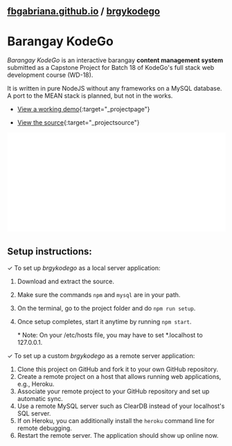 ## [fbgabriana.github.io](/ "Bamm's KodeGo Repository") / [brgykodego](/brgykodego/)

# Barangay KodeGo

_Barangay KodeGo_ is an interactive barangay **content management system** submitted as a Capstone Project for Batch 18 of KodeGo's full stack web development course (WD-18).

It is written in pure NodeJS without any frameworks on a MySQL database. A port to the MEAN stack is planned, but not in the works.

* [View a working demo](http://brgykodego.herokuapp.com/){:target="_projectpage"}

* [View the source](https://github.com/fbgabriana/brgykodego){:target="_projectsource"}

![screenshot](screenshot.svg)

## Setup instructions:

✓ To set up _brgykodego_ as a local server application:

1. Download and extract the source.
1. Make sure the commands `npm` and `mysql` are in your path.
1. On the terminal, go to the project folder and do `npm run setup`.
1. Once setup completes, start it anytime by running `npm start`.

	\* Note: On your /etc/hosts file, you may have to set *.localhost to 127.0.0.1.

✓ To set up a custom _brgykodego_ as a remote server application:

1. Clone this project on GitHub and fork it to your own GitHub repository.
1. Create a remote project on a host that allows running web applications, e.g., Heroku.
1. Associate your remote project to your GitHub repository and set up automatic sync.
1. Use a remote MySQL server such as ClearDB instead of your localhost's SQL server.
1. If on Heroku, you can additionally install the `heroku` command line for remote debugging.
1. Restart the remote server. The application should show up online now.

